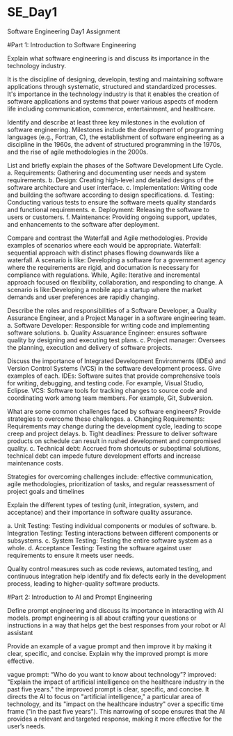 # SE_Day1
Software Engineering Day1 Assignment


#Part 1: Introduction to Software Engineering

Explain what software engineering is and discuss its importance in the technology industry.

It is the discipline of designing, developin, testing and maintaining software applications through systematic, structured and standardized processes.
It's importance in the technology industry is that it enables the creation of software applications and systems that power various aspects of modern life including communication, commerce, entertainment, and healthcare.


Identify and describe at least three key milestones in the evolution of software engineering.
Milestones include the development of programming languages (e.g., Fortran, C), the establishment of software engineering as a discipline in the 1960s, the advent of structured programming in the 1970s, and the rise of agile methodologies in the 2000s.




List and briefly explain the phases of the Software Development Life Cycle.
a. Requirements: Gathering and documenting user needs and system requirements.
b. Design: Creating high-level and detailed designs of the software architecture and user interface.
c. Implementation: Writing code and building the software according to design specifications.
d. Testing: Conducting various tests to ensure the software meets quality standards and functional requirements.
e. Deployment: Releasing the software to users or customers.
f. Maintenance: Providing ongoing support, updates, and enhancements to the software after deployment.


Compare and contrast the Waterfall and Agile methodologies. Provide examples of scenarios where each would be appropriate.
Waterfall: sequential approach with distinct phases flowing downwards like a waterfall. A scenario is like: Developing a software for a government agency where the requirements are rigid, and documation is necessary for compliance with regulations. While,
Agile: Iterative and incremental approach focused on flexibility, collaboration, and responding to change. A scenario is like:Developing a mobile app a startup where the market demands and user preferences are rapidly changing.


Describe the roles and responsibilities of a Software Developer, a Quality Assurance Engineer, and a Project Manager in a software engineering team.
a. Software Developer: Responsible for writing code and implementing software solutions.
b. Quality Assuarance Engineer: ensures software quality by designing and executing test plans.
c. Project manager: Oversees the planning, execution and delivery of software projects.


Discuss the importance of Integrated Development Environments (IDEs) and Version Control Systems (VCS) in the software development process. Give examples of each.
IDEs: Software suites that provide comprehensive tools for writing, debugging, and testing code. For example, Visual Studio, Eclipse.
VCS: Software tools for tracking changes to source code and coordinating work among team members. For example, Git, Subversion.


What are some common challenges faced by software engineers? Provide strategies to overcome these challenges.
a. Changing Requirements: Requirements may change during the development cycle, leading to scope creep and project delays.
b. Tight deadlines: Pressure to deliver software products on schedule can result in rushed development and compromised quality.
c. Technical debt: Accrued from shortcuts or suboptimal solutions, technical debt can impede future development efforts and increase maintenance costs.

Strategies for overcoming challenges include: effective communication, agile methodologies, prioritization of tasks, and regular reassessment of project goals and timelines


Explain the different types of testing (unit, integration, system, and acceptance) and their importance in software quality assurance.

a.  Unit Testing: Testing individual components or modules of software.
b. Integration Testing: Testing interactions between different components or subsystems.
c. System Testing: Testing the entire software system as a whole.
d. Acceptance Testing: Testing the software against user requirements to ensure it meets user needs.

Quality control measures such as code reviews, automated testing, and continuous integration help identify and fix defects early in the development process, leading to higher-quality software products.

#Part 2: Introduction to AI and Prompt Engineering

Define prompt engineering and discuss its importance in interacting with AI models.
prompt engineering is all about crafting your questions or instructions in a way that helps get the best responses from your robot or AI assistant

Provide an example of a vague prompt and then improve it by making it clear, specific, and concise. Explain why the improved prompt is more effective.

vague prompt: “Who do you want to know about technology”?
improved: "Explain the impact of artificial intelligence on the healthcare industry in the past five years."
the improved prompt is clear, specific, and concise. It directs the AI to focus on "artificial intelligence," a particular area of technology, and its "impact on the healthcare industry" over a specific time frame ("in the past five years"). This narrowing of scope ensures that the AI provides a relevant and targeted response, making it more effective for the user’s needs.

